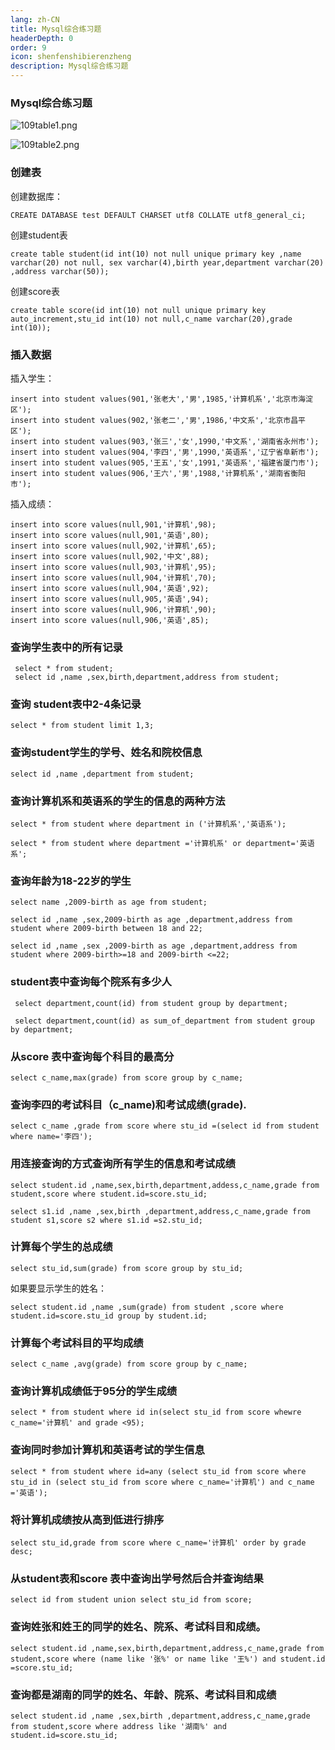 ```yaml
---
lang: zh-CN
title: Mysql综合练习题
headerDepth: 0
order: 9
icon: shenfenshibierenzheng
description: Mysql综合练习题
---
```






### Mysql综合练习题

![109table1.png](https://static-1254191423.cos.ap-shanghai.myqcloud.com/img/2024/3/8/2279594-93ee71eedc07ed76.png)

![109table2.png](https://static-1254191423.cos.ap-shanghai.myqcloud.com/img/2024/3/8/2279594-aaf968e896103c51.png)

### 创建表

创建数据库：

```
CREATE DATABASE test DEFAULT CHARSET utf8 COLLATE utf8_general_ci;
```

创建student表

```
create table student(id int(10) not null unique primary key ,name varchar(20) not null, sex varchar(4),birth year,department varchar(20) ,address varchar(50));
```

创建score表

```
create table score(id int(10) not null unique primary key auto_increment,stu_id int(10) not null,c_name varchar(20),grade int(10));
```

### 插入数据

插入学生：

```
insert into student values(901,'张老大','男',1985,'计算机系','北京市海淀区');
insert into student values(902,'张老二','男',1986,'中文系','北京市昌平区');
insert into student values(903,'张三','女',1990,'中文系','湖南省永州市');
insert into student values(904,'李四','男',1990,'英语系','辽宁省阜新市');
insert into student values(905,'王五','女',1991,'英语系','福建省厦门市');
insert into student values(906,'王六','男',1988,'计算机系','湖南省衡阳市');
```

插入成绩：

```
insert into score values(null,901,'计算机',98);
insert into score values(null,901,'英语',80);
insert into score values(null,902,'计算机',65);
insert into score values(null,902,'中文',88);
insert into score values(null,903,'计算机',95);
insert into score values(null,904,'计算机',70);
insert into score values(null,904,'英语',92);
insert into score values(null,905,'英语',94);
insert into score values(null,906,'计算机',90);
insert into score values(null,906,'英语',85);
```

### 查询学生表中的所有记录

```
 select * from student;
 select id ,name ,sex,birth,department,address from student;
```

### 查询 student表中2-4条记录

```
select * from student limit 1,3;
```

### 查询student学生的学号、姓名和院校信息

```
select id ,name ,department from student;
```

### 查询计算机系和英语系的学生的信息的两种方法

```
select * from student where department in ('计算机系','英语系');

select * from student where department ='计算机系' or department='英语系';
```

### 查询年龄为18-22岁的学生

```
select name ,2009-birth as age from student;

select id ,name ,sex,2009-birth as age ,department,address from student where 2009-birth between 18 and 22;

select id ,name ,sex ,2009-birth as age ,department,address from student where 2009-birth>=18 and 2009-birth <=22;
```

### student表中查询每个院系有多少人

```
 select department,count(id) from student group by department;

 select department,count(id) as sum_of_department from student group by department;
```

### 从score 表中查询每个科目的最高分

```
select c_name,max(grade) from score group by c_name;
```

### 查询李四的考试科目（c_name)和考试成绩(grade).

```
select c_name ,grade from score where stu_id =(select id from student where name='李四');
```

### 用连接查询的方式查询所有学生的信息和考试成绩

```
select student.id ,name,sex,birth,department,addess,c_name,grade from student,score where student.id=score.stu_id;

select s1.id ,name ,sex,birth ,department,address,c_name,grade from student s1,score s2 where s1.id =s2.stu_id;
```

### 计算每个学生的总成绩

```
select stu_id,sum(grade) from score group by stu_id;
```

如果要显示学生的姓名：

```
select student.id ,name ,sum(grade) from student ,score where student.id=score.stu_id group by student.id;
```

### 计算每个考试科目的平均成绩

```
select c_name ,avg(grade) from score group by c_name;
```

### 查询计算机成绩低于95分的学生成绩

```
select * from student where id in(select stu_id from score whewre c_name='计算机' and grade <95);
```

### 查询同时参加计算机和英语考试的学生信息

```
select * from student where id=any (select stu_id from score where stu_id in (select stu_id from score where c_name='计算机') and c_name ='英语');
```

### 将计算机成绩按从高到低进行排序

```
select stu_id,grade from score where c_name='计算机' order by grade desc;
```

### 从student表和score 表中查询出学号然后合并查询结果

```
select id from student union select stu_id from score;
```

### 查询姓张和姓王的同学的姓名、院系、考试科目和成绩。

```
select student.id ,name,sex,birth,department,address,c_name,grade from student,score where (name like '张%' or name like '王%') and student.id =score.stu_id;
```

### 查询都是湖南的同学的姓名、年龄、院系、考试科目和成绩

```
select student.id ,name ,sex,birth ,department,address,c_name,grade from student,score where address like '湖南%' and student.id=score.stu_id;
```

<!-- @include: @article-footer.snippet.md -->